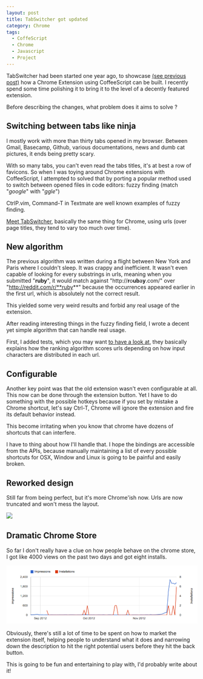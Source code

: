 ```yaml
---
layout: post
title: TabSwitcher got updated
category: Chrome
tags:
  - CoffeScript
  - Chrome
  - Javascript
  - Project
---
```


TabSwitcher had been started one year ago, to showcase [(see previous
post)](http://jhchabran.com/blog/2011/12/17/build-a-chrome-extension-with-coffeescript)
how a Chrome Extension using CoffeeScript can be built. I recently spend some
time polishing it to bring it to the level of a decently featured
extension. 

Before describing the changes, what problem does it aims to solve ?

## Switching between tabs like ninja

I mostly work with more than thirty tabs opened in my browser. Between
 Gmail, Basecamp, Github, various documentations,
news and dumb cat pictures, it ends being pretty scary.

With so many tabs, you can't even read the tabs titles, it's at best a row of
favicons. So when I was toying around Chrome
extensions with CoffeeScript, I attempted to solved that by porting a popular method used to
switch between opened files in code editors: fuzzy finding (match "*google*"
with "*ggle*")

CtrlP.vim, Command-T in Textmate are well known examples of fuzzy
finding.

[Meet TabSwitcher](https://chrome.google.com/webstore/detail/tabswitcher/gkdkligmcadfbagoeggeohelmgalchcn), basically the same thing for Chrome, using urls (over
page titles, they tend to vary too much over time).

## New algorithm

The previous algorithm was written during a flight between New York and
Paris where I couldn't sleep. It was crappy and inefficient. It wasn't even capable of looking
for every substrings in urls, meaning when you submitted "**ruby**", it would
match against "http://**r**o**ub**a**y**.com/" over
"http://reddit.com/r/**ruby**" because the occurrences appeared earlier
in the first url, which is absolutely not the correct result.

This yielded some very weird results and forbid any real usage of the
extension. 

After reading interesting things in the fuzzy finding
field, I wrote a decent yet simple algorithm that can handle real usage. 

First, I added tests, which you may want [to have a look
at](https://github.com/jhchabran/tabswitcher/blob/master/spec/fuzzy_spec.coffee), they
basically explains how the ranking algorithm scores urls depending on how input characters are distributed in each url.

## Configurable

Another key point was that the old extension wasn't even configurable at all. This
now can be done through the extension button. Yet I have to do something
with the possible hotkeys because if you set by mistake a Chrome shortcut, let's say Ctrl-T, Chrome will ignore the extension and fire its default behavior instead.

This become irritating when you know that chrome have dozens of shortcuts
that can interfere.

I have to thing about how I'll handle that. I hope the bindings are
accessible from the APIs, because manually maintaining a list of every possible
shortcuts for OSX, Window and Linux is going to be painful and easily
broken.

## Reworked design

Still far from being perfect, but it's more Chrome'ish now.
Urls are now truncated and won't mess the layout.

![](https://lh4.googleusercontent.com/4BLX3uvEudzeJjhcCga9mSJEYwmfVnZKFhP055JyitaCNj4XldpFTKLnoh3G1pPKOCMC0BVqug=s640-h400-e365)

## Dramatic Chrome Store

So far I don't really have a clue on how people behave on the chrome store, I got like 4000 views on the past two days and got eight installs. 

![](/img/dramatic_chrome_store.png)

Obviously, there's still a lot of time to be spent on how to market the extension itself, helping people to understand what it does and narrowing down the description to hit the right potential users before they hit the back button.

This is going to be fun and entertaining to play with, I'd probably write
about it!
